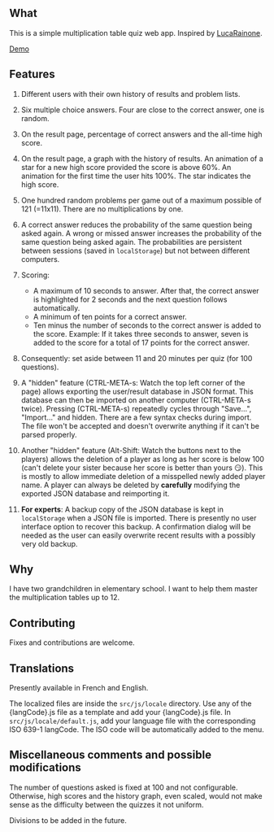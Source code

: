 ## What
This is a simple multiplication table quiz web app. Inspired by
[LucaRainone](https://github.com/LucaRainone/multiplication-tables-webapp).

[Demo](https://multiplication.awisse.ca/)

## Features

1. Different users with their own history of results and problem lists.

2. Six multiple choice answers. Four are close to the correct answer, one is
   random.

3. On the result page, percentage of correct answers and the all-time high
   score.

4. On the result page, a graph with the history of results. An animation of a
   star for a new high score provided the score is above 60%. An animation
   for the first time the user hits 100%. The star indicates the high score.

5. One hundred random problems per game out of a maximum possible of 121
   (=11x11). There are no multiplications by one.

6. A correct answer reduces the probability of the same question being asked
   again. A wrong or missed answer increases the probability of the same
   question being asked again. The probabilities are persistent between
   sessions (saved in `localStorage`) but not between different computers.

7. Scoring:
   * A maximum of 10 seconds to answer. After that, the correct answer is
     highlighted for 2 seconds and the next question follows automatically.
   * A minimum of ten points for a correct answer.
   * Ten minus the number of seconds to the correct answer is added to the
     score.  Example: If it takes three seconds to answer, seven is added to
     the score for a total of 17 points for the correct answer.

8. Consequently: set aside between 11 and 20 minutes per quiz (for 100
   questions).

9. A "hidden" feature (CTRL-META-s: Watch the top left corner of the page)
   allows exporting the user/result database in JSON format. This
   database can then be imported on another computer (CTRL-META-s twice).
   Pressing (CTRL-META-s) repeatedly cycles through "Save...", "Import..."
   and hidden. There are a few syntax checks during import. The file won't be
   accepted and doesn't overwrite anything if it can't be parsed properly.

10. Another "hidden" feature (Alt-Shift: Watch the buttons next to the players)
    allows the deletion of a player as long as her score is below 100
    (can't delete your sister because her
    score is better than yours :smirk:). This is mostly to allow immediate deletion
    of a misspelled newly added player name. A player can always be deleted
    by **carefully** modifying the exported JSON database and reimporting it.

11. **For experts**: A backup copy of the JSON database is kept in `localStorage` when
    a JSON file is imported. There is presently no user interface option to recover 
    this backup. A confirmation dialog will be needed as the user can easily overwrite 
    recent results with a possibly very old backup.


## Why
I have two grandchildren in elementary school. I want to help them master the
multiplication tables up to 12.

## Contributing

Fixes and contributions are welcome.

## Translations

Presently available in French and English.

The localized files are inside the `src/js/locale` directory. Use
any of the {langCode}.js file as a template and add your {langCode}.js file.
In `src/js/locale/default.js`, add your language file with the corresponding
ISO 639-1 langCode. The ISO code will be automatically added to the menu.

## Miscellaneous comments and possible modifications

The number of questions asked is fixed at 100 and not configurable.
Otherwise, high scores and the history graph, even scaled, would not make
sense as the difficulty between the quizzes it not uniform.

Divisions to be added in the future.
